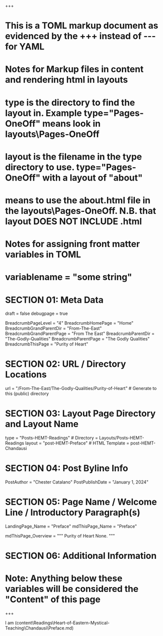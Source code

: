 +++
# This is a TOML markup document as evidenced by the +++ instead of --- for YAML
# Notes for Markup files in content and rendering html in layouts
#    type is the directory to find the layout in. Example type="Pages-OneOff" means look in layouts\Pages-OneOff
#    layout is the filename in the type directory to use. type="Pages-OneOff" with a layout of "about"
#    means to use the about.html file in the layouts\Pages-OneOff. N.B. that layout DOES NOT INCLUDE .html
#
# Notes for assigning front matter variables in TOML
#    variablename = "some string"

# SECTION 01: Meta Data
draft = false
debugpage = true

BreadcrumbPageLevel = "4"
BreadcrumbHomePage  = "Home"
BreadcrumbGrandParentDir = "From-The-East"
BreadcrumbGrandParentPage = "From The East"
BreadcrumbParentDir = "The-Godly-Qualities"
BreadcrumbParentPage = "The Godly Qualities"
BreadcrumbThisPage = "Purity of Heart"

# SECTION 02: URL / Directory Locations
url = "/From-The-East/The-Godly-Qualities/Purity-of-Heart"	# Generate to this (public) directory

# SECTION 03: Layout Page Directory and Layout Name
type = "Posts-HEMT-Readings"	  # Directory = Layouts/Posts-HEMT-Readings
layout = "post-HEMT-Preface"  # HTML Template = post-HEMT-Chandausi

# SECTION 04: Post Byline Info
PostAuthor = "Chester Catalano"
PostPublishDate = "January 1, 2024"


# SECTION 05: Page Name / Welcome Line / Introductory Paragraph(s)
LandingPage_Name = "Preface"
mdThisPage_Name = "Preface"

mdThisPage_Overview = """
   Purity of Heart None.
"""

# SECTION 06: Additional Information


# Note: Anything below these variables will be considered the "Content" of this page

+++

I am (content\Readings\Heart-of-Eastern-Mystical-Teaching\Chandausi\Preface.md)
